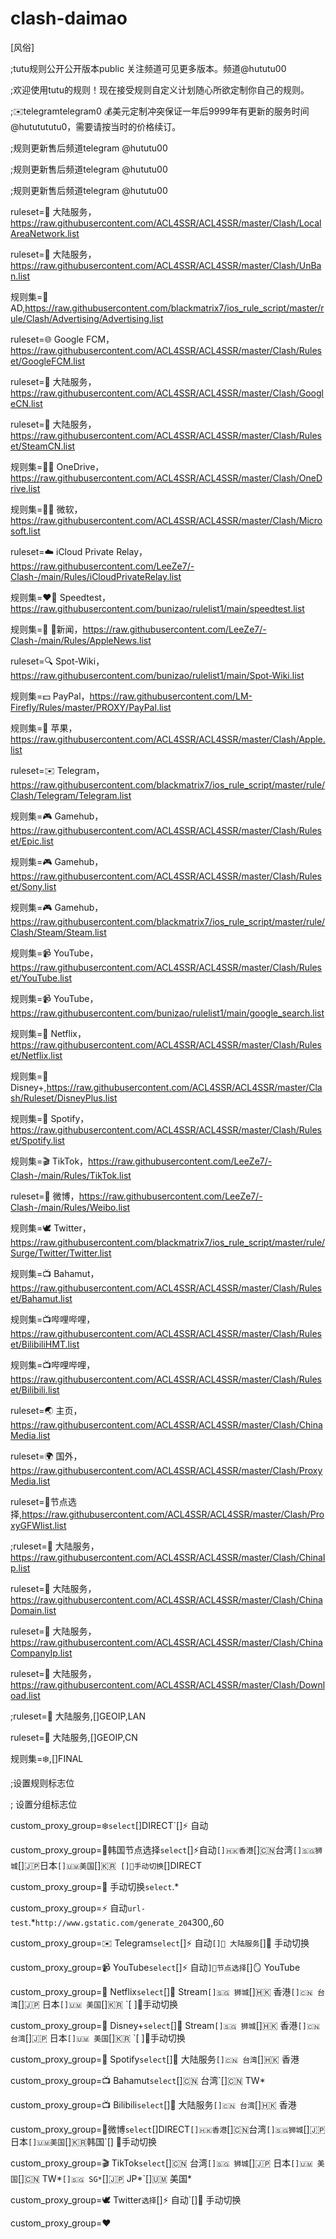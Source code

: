 # clash-daimao
[风俗]

;tutu规则公开公开版本public 关注频道可见更多版本。频道@hututu00

;欢迎使用tutu的规则！现在接受规则自定义计划随心所欲定制你自己的规则。

;✉️telegramtelegram0 💰️美元定制冲突保证一年后9999年有更新的服务时间@hututututu0，需要请按当时的价格续订。

;规则更新售后频道telegram @hututu00

;规则更新售后频道telegram @hututu00

;规则更新售后频道telegram @hututu00

ruleset=🗽 大陆服务，https://raw.githubusercontent.com/ACL4SSR/ACL4SSR/master/Clash/LocalAreaNetwork.list

ruleset=🗽 大陆服务，https://raw.githubusercontent.com/ACL4SSR/ACL4SSR/master/Clash/UnBan.list

规则集=🍃 AD,https://raw.githubusercontent.com/blackmatrix7/ios_rule_script/master/rule/Clash/Advertising/Advertising.list

ruleset=🌐 Google FCM，https://raw.githubusercontent.com/ACL4SSR/ACL4SSR/master/Clash/Ruleset/GoogleFCM.list

ruleset=🗽 大陆服务，https://raw.githubusercontent.com/ACL4SSR/ACL4SSR/master/Clash/GoogleCN.list

ruleset=🗽 大陆服务，https://raw.githubusercontent.com/ACL4SSR/ACL4SSR/master/Clash/Ruleset/SteamCN.list

规则集=👩‍💻 OneDrive，https://raw.githubusercontent.com/ACL4SSR/ACL4SSR/master/Clash/OneDrive.list

规则集=🧑‍💻 微软，https://raw.githubusercontent.com/ACL4SSR/ACL4SSR/master/Clash/Microsoft.list

ruleset=☁️ iCloud Private Relay，https://raw.githubusercontent.com/LeeZe7/-Clash-/main/Rules/iCloudPrivateRelay.list

规则集=❤️‍🔥 Speedtest，https://raw.githubusercontent.com/bunizao/rulelist1/main/speedtest.list

规则集=📰 新闻，https://raw.githubusercontent.com/LeeZe7/-Clash-/main/Rules/AppleNews.list

ruleset=🔍 Spot-Wiki，https://raw.githubusercontent.com/bunizao/rulelist1/main/Spot-Wiki.list

规则集=💵 PayPal，https://raw.githubusercontent.com/LM-Firefly/Rules/master/PROXY/PayPal.list

规则集= 苹果，https://raw.githubusercontent.com/ACL4SSR/ACL4SSR/master/Clash/Apple.list

ruleset=✉️ Telegram，https://raw.githubusercontent.com/blackmatrix7/ios_rule_script/master/rule/Clash/Telegram/Telegram.list

规则集=🎮 Gamehub，https://raw.githubusercontent.com/ACL4SSR/ACL4SSR/master/Clash/Ruleset/Epic.list

规则集=🎮 Gamehub，https://raw.githubusercontent.com/ACL4SSR/ACL4SSR/master/Clash/Ruleset/Sony.list

规则集=🎮 Gamehub，https://raw.githubusercontent.com/blackmatrix7/ios_rule_script/master/rule/Clash/Steam/Steam.list

规则集=📹 YouTube，https://raw.githubusercontent.com/ACL4SSR/ACL4SSR/master/Clash/Ruleset/YouTube.list

规则集=📹 YouTube，https://raw.githubusercontent.com/bunizao/rulelist1/main/google_search.list

规则集=🎥 Netflix，https://raw.githubusercontent.com/ACL4SSR/ACL4SSR/master/Clash/Ruleset/Netflix.list

规则集=🎥 Disney+,https://raw.githubusercontent.com/ACL4SSR/ACL4SSR/master/Clash/Ruleset/DisneyPlus.list

规则集=🎵 Spotify，https://raw.githubusercontent.com/ACL4SSR/ACL4SSR/master/Clash/Ruleset/Spotify.list

规则集=🎬 TikTok，https://raw.githubusercontent.com/LeeZe7/-Clash-/main/Rules/TikTok.list

ruleset=🧣 微博，https://raw.githubusercontent.com/LeeZe7/-Clash-/main/Rules/Weibo.list

规则集=🕊️ Twitter，https://raw.githubusercontent.com/blackmatrix7/ios_rule_script/master/rule/Surge/Twitter/Twitter.list

规则集=📺 Bahamut，https://raw.githubusercontent.com/ACL4SSR/ACL4SSR/master/Clash/Ruleset/Bahamut.list

规则集=📺哔哩哔哩，https://raw.githubusercontent.com/ACL4SSR/ACL4SSR/master/Clash/Ruleset/BilibiliHMT.list

规则集=📺哔哩哔哩，https://raw.githubusercontent.com/ACL4SSR/ACL4SSR/master/Clash/Ruleset/Bilibili.list

ruleset=🌏 主页，https://raw.githubusercontent.com/ACL4SSR/ACL4SSR/master/Clash/ChinaMedia.list

ruleset=🌍 国外，https://raw.githubusercontent.com/ACL4SSR/ACL4SSR/master/Clash/ProxyMedia.list

ruleset=🚀节点选择,https://raw.githubusercontent.com/ACL4SSR/ACL4SSR/master/Clash/ProxyGFWlist.list

;ruleset=🗽 大陆服务，https://raw.githubusercontent.com/ACL4SSR/ACL4SSR/master/Clash/ChinaIp.list

ruleset=🗽 大陆服务，https://raw.githubusercontent.com/ACL4SSR/ACL4SSR/master/Clash/ChinaDomain.list

ruleset=🗽 大陆服务，https://raw.githubusercontent.com/ACL4SSR/ACL4SSR/master/Clash/ChinaCompanyIp.list

ruleset=🗽 大陆服务，https://raw.githubusercontent.com/ACL4SSR/ACL4SSR/master/Clash/Download.list

;ruleset=🗽 大陆服务,[]GEOIP,LAN

ruleset=🗽 大陆服务,[]GEOIP,CN

规则集=❄️,[]FINAL

;设置规则标志位

; 设置分组标志位

custom_proxy_group=❄️`select`[]DIRECT`[]⚡️ 自动

custom_proxy_group=🚀韩国节点选择`select`[]⚡️自动`[]🇭🇰香港`[]🇨🇳台湾`[]🇸🇬狮城`[]🇯🇵日本`[]🇺🇲美国`[]🇰🇷` []👾手动切换`[]DIRECT

custom_proxy_group=👾 手动切换`select`.*

custom_proxy_group=⚡️ 自动`url-test`.*`http://www.gstatic.com/generate_204`300,,60

custom_proxy_group=✉️ Telegram`select`[]⚡️ 自动`[]🗽 大陆服务`[]👾 手动切换

custom_proxy_group=📹 YouTube`select`[]⚡️ 自动`]🚀节点选择`[]🪞 YouTube

custom_proxy_group=🎥 Netflix`select`[]🌊 Stream`[]🇸🇬 狮城`[]🇭🇰 香港`[]🇨🇳 台湾`[]🇯🇵 日本`[]🇺🇲 美国`[]🇰🇷 `[ ]👾手动切换

custom_proxy_group=🎥 Disney+`select`[]🌊 Stream`[]🇸🇬 狮城`[]🇭🇰 香港`[]🇨🇳 台湾`[]🇯🇵 日本`[]🇺🇲 美国`[]🇰🇷 `[ ]👾手动切换

custom_proxy_group=🎵 Spotify`select`[]🗽 大陆服务`[]🇨🇳 台湾`[]🇭🇰 香港

custom_proxy_group=📺 Bahamut`select`[]🇨🇳 台湾`[]🇨🇳 TW*

custom_proxy_group=📺 Bilibili`select`[]🗽 大陆服务`[]🇨🇳 台湾`[]🇭🇰 香港

custom_proxy_group=🧣微博`select`[]DIRECT`[]🇭🇰香港`[]🇨🇳台湾`[]🇸🇬狮城`[]🇯🇵日本`[]🇺🇲美国`[]🇰🇷韩国`[] 👾手动切换

custom_proxy_group=🎬 TikTok`select`[]🇨🇳 台湾`[]🇸🇬 狮城`[]🇯🇵 日本`[]🇺🇲 美国`[]🇨🇳 TW*`[]🇸🇬 SG*`[]🇯🇵 JP*`[]🇺🇲 美国*

custom_proxy_group=🕊️ Twitter`选择`[]⚡️ 自动`[]👾 手动切换

custom_proxy_group=❤️
